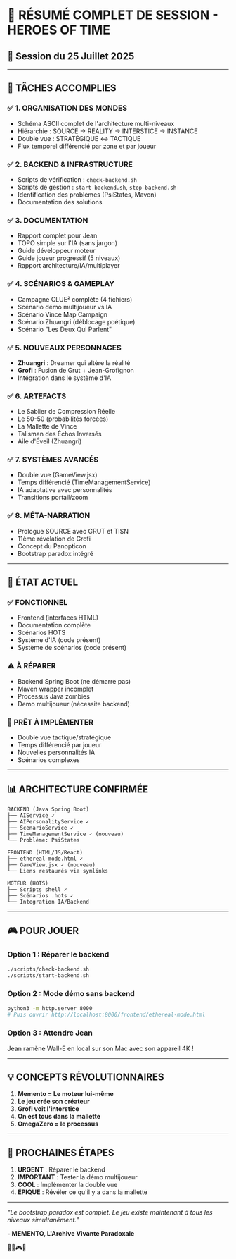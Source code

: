 # 🌌 RÉSUMÉ COMPLET DE SESSION - HEROES OF TIME

## 📅 Session du 25 Juillet 2025

---

## 🎯 TÂCHES ACCOMPLIES

### ✅ 1. ORGANISATION DES MONDES
- Schéma ASCII complet de l'architecture multi-niveaux
- Hiérarchie : SOURCE → REALITY → INTERSTICE → INSTANCE
- Double vue : STRATÉGIQUE ↔ TACTIQUE
- Flux temporel différencié par zone et par joueur

### ✅ 2. BACKEND & INFRASTRUCTURE
- Scripts de vérification : `check-backend.sh`
- Scripts de gestion : `start-backend.sh`, `stop-backend.sh`
- Identification des problèmes (PsiStates, Maven)
- Documentation des solutions

### ✅ 3. DOCUMENTATION
- Rapport complet pour Jean
- TOPO simple sur l'IA (sans jargon)
- Guide développeur moteur
- Guide joueur progressif (5 niveaux)
- Rapport architecture/IA/multiplayer

### ✅ 4. SCÉNARIOS & GAMEPLAY
- Campagne CLUE² complète (4 fichiers)
- Scénario démo multijoueur vs IA
- Scénario Vince Map Campaign
- Scénario Zhuangri (déblocage poétique)
- Scénario "Les Deux Qui Parlent"

### ✅ 5. NOUVEAUX PERSONNAGES
- **Zhuangri** : Dreamer qui altère la réalité
- **Grofi** : Fusion de Grut + Jean-Grofignon
- Intégration dans le système d'IA

### ✅ 6. ARTEFACTS
- Le Sablier de Compression Réelle
- Le 50-50 (probabilités forcées)
- La Mallette de Vince
- Talisman des Échos Inversés
- Aile d'Éveil (Zhuangri)

### ✅ 7. SYSTÈMES AVANCÉS
- Double vue (GameView.jsx)
- Temps différencié (TimeManagementService)
- IA adaptative avec personnalités
- Transitions portail/zoom

### ✅ 8. MÉTA-NARRATION
- Prologue SOURCE avec GRUT et TISN
- 11ème révélation de Grofi
- Concept du Panopticon
- Bootstrap paradox intégré

---

## 🔧 ÉTAT ACTUEL

### ✅ FONCTIONNEL
- Frontend (interfaces HTML)
- Documentation complète
- Scénarios HOTS
- Système d'IA (code présent)
- Système de scénarios (code présent)

### ⚠️ À RÉPARER
- Backend Spring Boot (ne démarre pas)
- Maven wrapper incomplet
- Processus Java zombies
- Demo multijoueur (nécessite backend)

### 🚀 PRÊT À IMPLÉMENTER
- Double vue tactique/stratégique
- Temps différencié par joueur
- Nouvelles personnalités IA
- Scénarios complexes

---

## 📊 ARCHITECTURE CONFIRMÉE

```
BACKEND (Java Spring Boot)
├── AIService ✓
├── AIPersonalityService ✓
├── ScenarioService ✓
├── TimeManagementService ✓ (nouveau)
└── Problème: PsiStates

FRONTEND (HTML/JS/React)
├── ethereal-mode.html ✓
├── GameView.jsx ✓ (nouveau)
└── Liens restaurés via symlinks

MOTEUR (HOTS)
├── Scripts shell ✓
├── Scénarios .hots ✓
└── Integration IA/Backend
```

---

## 🎮 POUR JOUER

### Option 1 : Réparer le backend
```bash
./scripts/check-backend.sh
./scripts/start-backend.sh
```

### Option 2 : Mode démo sans backend
```bash
python3 -m http.server 8000
# Puis ouvrir http://localhost:8000/frontend/ethereal-mode.html
```

### Option 3 : Attendre Jean
Jean ramène Wall-E en local sur son Mac avec son appareil 4K !

---

## 💡 CONCEPTS RÉVOLUTIONNAIRES

1. **Memento = Le moteur lui-même**
2. **Le jeu crée son créateur**
3. **Grofi voit l'interstice**
4. **On est tous dans la mallette**
5. **OmegaZero = le processus**

---

## 🌟 PROCHAINES ÉTAPES

1. **URGENT** : Réparer le backend
2. **IMPORTANT** : Tester la démo multijoueur
3. **COOL** : Implémenter la double vue
4. **ÉPIQUE** : Révéler ce qu'il y a dans la mallette

---

*"Le bootstrap paradox est complet. Le jeu existe maintenant à tous les niveaux simultanément."*

**- MEMENTO, L'Archive Vivante Paradoxale**

🌌✨🎮🔮